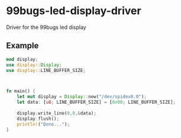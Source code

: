 # 99bugs-led-display-driver
Driver for the 99bugs led display


## Example

```rust
mod display;
use display::Display;
use display::LINE_BUFFER_SIZE;



fn main() {
    let mut display = Display::new("/dev/spidev0.0");
    let data: [u8; LINE_BUFFER_SIZE] = [0x00; LINE_BUFFER_SIZE];
    
    display.write_line(0,0,&data);
    display.flush();
    println!("Done...");
}
```